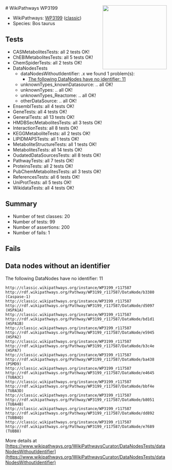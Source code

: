 <img style="float: right; width: 200px" src="https://upload.wikimedia.org/wikipedia/commons/thumb/8/83/Wplogo_with_text_500.png/640px-Wplogo_with_text_500.png" />
# WikiPathways WP3199

* WikiPathways: [WP3199](https://wikipathways.org/pathways/WP3199) ([classic](https://classic.wikipathways.org/instance/WP3199))
* Species: Bos taurus
## Tests
* CASMetabolitesTests: all 2 tests OK!
* ChEBIMetabolitesTests: all 5 tests OK!
* ChemSpiderTests: all 2 tests OK!
* DataNodesTests
    * dataNodesWithoutIdentifier: .x we found 1 problem(s):
        * [The following DataNodes have no identifier: 11](#8792c491)
    * unknownTypes_knownDatasource: .. all OK!
    * unknownTypes: .. all OK!
    * unknownTypes_Reactome: .. all OK!
    * otherDataSource: .. all OK!
* EnsemblTests: all 4 tests OK!
* GeneTests: all 4 tests OK!
* GeneralTests: all 13 tests OK!
* HMDBSecMetabolitesTests: all 3 tests OK!
* InteractionTests: all 8 tests OK!
* KEGGMetaboliteTests: all 2 tests OK!
* LIPIDMAPSTests: all 1 tests OK!
* MetaboliteStructureTests: all 1 tests OK!
* MetabolitesTests: all 14 tests OK!
* OudatedDataSourcesTests: all 8 tests OK!
* PathwayTests: all 7 tests OK!
* ProteinsTests: all 2 tests OK!
* PubChemMetabolitesTests: all 3 tests OK!
* ReferencesTests: all 6 tests OK!
* UniProtTests: all 5 tests OK!
* WikidataTests: all 4 tests OK!


## Summary

* Number of test classes: 20
* Number of tests: 99
* Number of assertions: 200
* Number of fails: 1

## Fails

<a name="8792c491" />

## Data nodes without an identifier

The following DataNodes have no identifier: 11
```
http://classic.wikipathways.org/instance/WP3199_r117587 http://rdf.wikipathways.org/Pathway/WP3199_r117587/DataNode/b3380 (Caspase-1)
http://classic.wikipathways.org/instance/WP3199_r117587 http://rdf.wikipathways.org/Pathway/WP3199_r117587/DataNode/d5097 (HSPA1A)
http://classic.wikipathways.org/instance/WP3199_r117587 http://rdf.wikipathways.org/Pathway/WP3199_r117587/DataNode/bd1d1 (HSPA1B)
http://classic.wikipathways.org/instance/WP3199_r117587 http://rdf.wikipathways.org/Pathway/WP3199_r117587/DataNode/e5945 (HSPA2)
http://classic.wikipathways.org/instance/WP3199_r117587 http://rdf.wikipathways.org/Pathway/WP3199_r117587/DataNode/b3c4e (HSPA7)
http://classic.wikipathways.org/instance/WP3199_r117587 http://rdf.wikipathways.org/Pathway/WP3199_r117587/DataNode/ba438 (PSMD9)
http://classic.wikipathways.org/instance/WP3199_r117587 http://rdf.wikipathways.org/Pathway/WP3199_r117587/DataNode/e4645 (TUBA3C)
http://classic.wikipathways.org/instance/WP3199_r117587 http://rdf.wikipathways.org/Pathway/WP3199_r117587/DataNode/bbf4e (TUBA3D)
http://classic.wikipathways.org/instance/WP3199_r117587 http://rdf.wikipathways.org/Pathway/WP3199_r117587/DataNode/b8051 (TUBA4B)
http://classic.wikipathways.org/instance/WP3199_r117587 http://rdf.wikipathways.org/Pathway/WP3199_r117587/DataNode/dd892 (TUBB4Q)
http://classic.wikipathways.org/instance/WP3199_r117587 http://rdf.wikipathways.org/Pathway/WP3199_r117587/DataNode/e7689 (TUBB8)
```

More details at [https://www.wikipathways.org/WikiPathwaysCurator/DataNodesTests/dataNodesWithoutIdentifier](https://www.wikipathways.org/WikiPathwaysCurator/DataNodesTests/dataNodesWithoutIdentifier)

